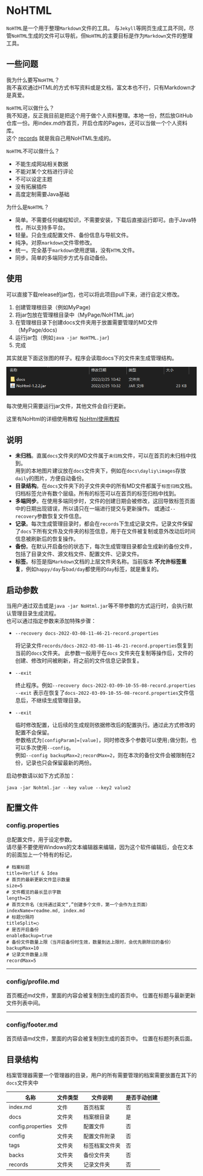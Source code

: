 # NoHTML

`NoHTML`是一个用于整理`Markdown`文件的工具。 与`Jekyll`等网页生成工具不同，尽管`NoHTML`生成的文件可以导航，但`NoHTML`的主要目标是作为`Markdown`文件的整理工具。

## 一些问题

我为什么要写`NoHTML`？  
我不喜欢通过HTML的方式书写资料或是文档，富文本也不行，只有Markdown才是真爱。

`NoHTML`可以做什么？  
我不知道，反正我目前是把这个用于做个人资料整理。本地一份，然后放GitHub仓库一份。用index.md作首页，开启仓库的Pages，还可以当做一个个人资料库。  
这个 [records](https://github.com/Verlif/records) 就是我自己用NoHTML生成的。

`NoHTML`不可以做什么？

* 不能生成网站相关数据
* 不能对某个文档进行评论
* 不可以设定主题
* 没有拓展插件
* 高度定制需要Java基础

为什么是`NoHTML`？

* 简单。不需要任何编程知识，不需要安装，下载后直接运行即可。由于Java特性，所以支持多平台。
* 轻量。只会生成配置文件、备份信息与导航文件。
* 纯净。对原`markdown`文件零修改。
* 统一。完全基于`markdown`使用逻辑，没有`HTML`文件。
* 同步。简单的多端同步方式与自动备份。

## 使用

可以直接下载release的jar包，也可以将此项目pull下来，进行自定义修改。

1. 创建管理根目录（例如MyPage)
2. 将jar包放在管理根目录中（MyPage/NoHTML.jar)
3. 在管理根目录下创建docs文件夹用于放置需要管理的MD文件（MyPage/docs)
4. 运行jar包（例如`java -jar NoHTML.jar`)
5. 完成

其实就是下面这张图的样子。程序会读取docs下的文件来生成管理结构。

![目录结构](imgs/目录结构.png)

每次使用只需要运行jar文件，其他文件会自行更新。

这里有NoHtml的详细使用教程 [NoHtml使用教程](https://verlif.top/records/docs/教程/NoHtml教程/NoHtml的使用与拓展.html)

## 说明

* __未归档__。直属`docs`文件夹的MD文件属于`未归档`文件，可以在首页的未归档中找到。  
  用到的本地图片建议放在`docs`文件夹下，例如在`docs\dayliy\images`存放`daily`的图片，方便自动备份。
* __目录结构__。在`docs`文件夹下的子文件夹中的所有MD文件都属于`标签归档`文档。归档标签允许有数个层级。所有的标签可以在首页的标签归档中找到。
* __多端同步__。在使用多端同步时，文件的创建日期会被修改，这回导致标签页面中的日期出现错误，所以请只在一端进行提交与更新操作。 或通过`--recovery`参数恢复文件信息。
* __记录__。每次生成管理目录时，都会在`records`下生成记录文件。记录文件保留了`docs`下所有文件及文件夹的标签信息，用于在文件被复制或意外改动后时间信息被刷新后的恢复操作。
* __备份__。在默认开启备份的状态下，每次生成管理目录都会生成新的备份文件，包括了目录文件、源文档文件、配置文件、记录文件。
* __标签__。标签是指`Markdown`文档的上层文件夹名称。当前版本 __不允许标签重复__，例如`happy/day`与`bad/day`都使用的`day`标签，就是重复的。

## 启动参数

当用户通过双击或是`java -jar NoHtml.jar`等不带参数的方式运行时，会执行默认管理目录生成流程。  
也可以通过指定参数来添加特殊步骤：

* `--recovery docs-2022-03-08-11-46-21-record.properties`

  将记录文件`records/docs-2022-03-08-11-46-21-record.properties`恢复到当前的`docs`文件夹。 此参数一般用于在`docs`
  文件夹在复制等操作后，文件的创建、修改时间被刷新，将之前的文件信息记录恢复。

* `--exit`

  终止程序。例如`--recovery docs-2022-03-09-10-55-08-record.properties --exit`
  表示在恢复了`docs-2022-03-09-10-55-08-record.properties`文件信息后，不继续生成管理目录。

* `--exit`

  临时修改配置，让后续的生成规则依据修改后的配置执行。通过此方式修改的配置不会保留。  
  参数格式为`[configParam]=[value]`，同时修改多个参数可以使用`;`做分割，也可以多次使用`--config`。  
  例如`--config backupMax=2;recordMax=2`，则在本次的备份文件会被限制在2份，记录也只会保留最新的两份。

启动参数请以如下方式添加：

```shell
java -jar Nohtml.jar --key value --key2 value2
```

## 配置文件

### config.properties

总配置文件，用于设定参数。  
请尽量不要使用Windows的文本编辑器来编辑，因为这个软件编辑后，会在文本的前面加上一个特有的标记，

```properties
# 档案标题
title=Verlif & Idea
# 首页的最新更新文件显示数量
size=5
# 文件概览的最长显示字数
length=25
# 首页文件名（支持通过英文“,”创建多个文件，第一个会作为主页面）
indexName=readme.md, index.md
# 标题分隔符
titleSplit=○
# 是否开启备份
enableBackup=true
# 备份文件数量上限（当开启备份时生效，数量到达上限时，会优先删除旧的备份）
backupMax=10
# 记录文件数量上限
recordMax=5
```

------

### config/profile.md

首页概述md文件，里面的内容会被复制到生成的首页中。 位置在标题与最新更新文件列表中间。

------

### config/footer.md

首页结语md文件，里面的内容会被复制到生成的首页中。 位置在标题列表后面。

## 目录结构

档案管理器需要一个管理器的目录，用户的所有需要管理的档案需要放置在其下的`docs`文件夹中

| 名称                | 文件类型 | 文件说明    | 是否手动创建 |
|-------------------|------|---------|--------|
| index.md          | 文件   | 首页档案    | 否      |
| docs              | 文件夹  | 档案根目录   | 是      |
| config.properties | 文件   | 配置文件    | 否      |
| config            | 文件夹  | 配置文件附录  | 否      |
| tags              | 文件夹  | 标签档案文件夹 | 否      |
| backs             | 文件夹  | 备份文件夹   | 否      |
| records           | 文件夹  | 记录文件夹   | 否      |